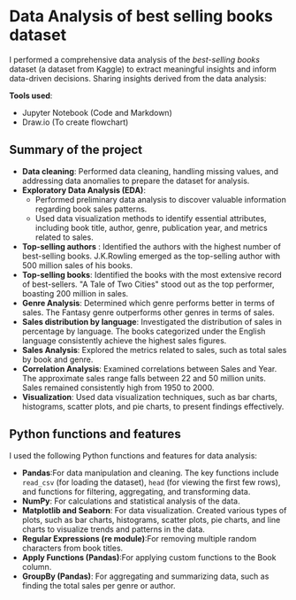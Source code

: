 # Data Analysis of best selling books dataset
I performed a comprehensive data analysis of the _best-selling books_ dataset (a dataset from Kaggle) to extract meaningful insights and inform data-driven decisions. Sharing insights derived from the data analysis:

**Tools used**: 
* Jupyter Notebook (Code and Markdown)
* Draw.io (To create flowchart)
## Summary of the project
* **Data cleaning**: Performed data cleaning, handling missing values, and addressing data anomalies to prepare the dataset for analysis. 
* **Exploratory Data Analysis (EDA)**:
  * Performed preliminary data analysis to discover valuable information regarding book sales patterns.
  * Used data visualization methods to identify essential attributes, including book title, author, genre, publication year, and metrics related to sales.
* **Top-selling authors** : Identified the authors with the highest number of best-selling books. J.K.Rowling emerged as the top-selling author with 500 million sales of his books.
* **Top-selling books**: Identified the books with the most extensive record of best-sellers. "A Tale of Two Cities" stood out as the top performer, boasting 200 million in sales.
* **Genre Analysis**: Determined which genre performs better in terms of sales. The Fantasy genre outperforms other genres in terms of sales.
* **Sales distribution by language**: Investigated the distribution of sales in percentage by language. The books categorized under the English language consistently achieve the highest sales figures.
* **Sales Analysis**: Explored the metrics related to sales, such as total sales by book and genre.
* **Correlation Analysis**: Examined correlations between Sales and Year. The approximate sales range falls between 22 and 50 million units. Sales remained consistently high from 1950 to 2000.
* **Visualization**: Used data visualization techniques, such as bar charts, histograms, scatter plots, and pie charts, to present findings effectively.
## Python functions and features
I used the following Python functions and features for data analysis:
* **Pandas**:For data manipulation and cleaning. The key functions include `read_csv` (for loading the dataset), `head` (for viewing the first few rows), and functions for filtering, aggregating, and transforming data.
* **NumPy**: For calculations and statistical analysis of the data.
* **Matplotlib and Seaborn**: For data visualization. Created various types of plots, such as bar charts, histograms, scatter plots, pie charts, and line charts to visualize trends and patterns in the data.
* **Regular Expressions (re module)**:For removing multiple random characters from book titles. 
* **Apply Functions (Pandas)**:For applying custom functions to the Book column.
* **GroupBy (Pandas)**: For aggregating and summarizing data, such as finding the total sales per genre or author.


